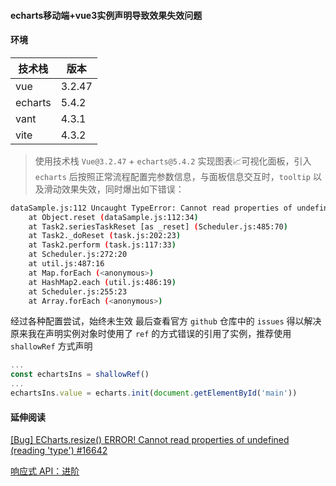 #### echarts移动端+vue3实例声明导致效果失效问题

#### 环境
| 技术栈 | 版本 |
| ---- | ---- | 
| vue | 3.2.47 |
| echarts | 5.4.2 |
| vant | 4.3.1 |
| vite | 4.3.2 |


> 使用技术栈 `Vue@3.2.47` + `echarts@5.4.2` 实现图表📈可视化面板，引入 `echarts` 后按照正常流程配置完参数信息，与面板信息交互时，`tooltip` 以及滑动效果失效，同时爆出如下错误：

```sh
dataSample.js:112 Uncaught TypeError: Cannot read properties of undefined (reading 'type')
    at Object.reset (dataSample.js:112:34)
    at Task2.seriesTaskReset [as _reset] (Scheduler.js:485:70)
    at Task2._doReset (task.js:202:23)
    at Task2.perform (task.js:117:33)
    at Scheduler.js:272:20
    at util.js:487:16
    at Map.forEach (<anonymous>)
    at HashMap2.each (util.js:486:19)
    at Scheduler.js:255:23
    at Array.forEach (<anonymous>)
```

经过各种配置尝试，始终未生效
最后查看官方 `github` 仓库中的 `issues` 得以解决
原来我在声明实例对象时使用了 `ref` 的方式错误的引用了实例，推荐使用 `shallowRef` 方式声明

```ts
...
const echartsIns = shallowRef()
...
echartsIns.value = echarts.init(document.getElementById('main'))
```

#### 延伸阅读

[[Bug] ECharts.resize() ERROR! Cannot read properties of undefined (reading 'type') #16642](https://github.com/apache/echarts/issues/16642)

[响应式 API：进阶](https://cn.vuejs.org/api/reactivity-advanced.html)
